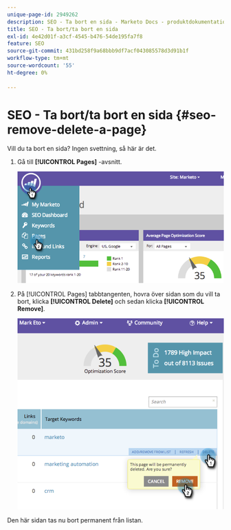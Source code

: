 ```yaml
---
unique-page-id: 2949262
description: SEO - Ta bort en sida - Marketo Docs - produktdokumentation
title: SEO - Ta bort/ta bort en sida
exl-id: 4e42d01f-a3cf-4545-b476-54de195fa7f8
feature: SEO
source-git-commit: 431bd258f9a68bbb9df7acf043085578d3d91b1f
workflow-type: tm+mt
source-wordcount: '55'
ht-degree: 0%

---
```


# SEO - Ta bort/ta bort en sida {#seo-remove-delete-a-page}

Vill du ta bort en sida? Ingen svettning, så här är det.

1. Gå till **[!UICONTROL Pages]** -avsnitt.

   ![](assets/image2014-9-18-13-3a58-3a33.png)

1. På [!UICONTROL Pages] tabbtangenten, hovra över sidan som du vill ta bort, klicka **[!UICONTROL Delete]** och sedan klicka **[!UICONTROL Remove]**.

   ![](assets/image2014-9-18-13-3a58-3a39.png)

Den här sidan tas nu bort permanent från listan.
